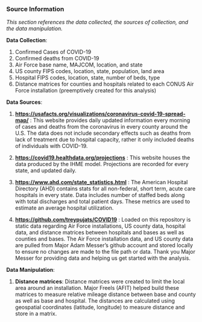 ### Source Information

*This section references the data collected, the sources of collection,
and the data manipulation.*

**Data Collection**:

1.  Confirmed Cases of COVID-19
2.  Confirmed deaths from COVID-19
3.  Air Force base name, MAJCOM, location, and state
4.  US county FIPS codes, location, state, population, land area
5.  Hospital FIPS codes, location, state, number of beds, type
6.  Distance matrices for counties and hospitals related to each CONUS
    Air Force installation (preemptively created for this analysis)

**Data Sources**:

1.  **<a href="https://usafacts.org/visualizations/coronavirus-covid-19-spread-map/" class="uri">https://usafacts.org/visualizations/coronavirus-covid-19-spread-map/</a>**
    : This website provides daily updated information every morning of
    cases and deaths from the coronavirus in every county around the
    U.S. The data does not include secondary effects such as deaths from
    lack of treatment due to hospital capacity, rather it only included
    deaths of individuals with COVID-19.

2.  **<a href="https://covid19.healthdata.org/projections" class="uri">https://covid19.healthdata.org/projections</a>**
    : This website houses the data produced by the IHME model.
    Projections are recorded for every state, and updated daily.

3.  **<a href="https://www.ahd.com/state_statistics.html" class="uri">https://www.ahd.com/state_statistics.html</a>**
    : The American Hospital Directory (AHD) contains stats for all
    non-federal, short term, acute care hospitals in every state. Data
    includes number of staffed beds along with total discharges and
    total patient days. These metrics are used to estimate an average
    hospital utilization.

4.  **<a href="https://github.com/treypujats/COVID19" class="uri">https://github.com/treypujats/COVID19</a>**
    : Loaded on this repository is static data regarding Air Force
    installations, US county data, hospital data, and distance matrices
    between hospitals and bases as well as counties and bases. The Air
    Force installation data, and US county data are pulled from Major
    Adam Messer’s github account and stored locally to ensure no changes
    are made to the file path or data. Thank you Major Messer for
    providing data and helping us get started with the analysis.

**Data Manipulation**:

1.  **Distance matrices**: Distance matrices were created to limit the
    local area around an installation. Major Freels (AFIT) helped build
    these matrices to measure relative mileage distance between base and
    county as well as base and hospital. The distances are calculated
    using geospatial coordinates (latitude, longitude) to measure
    distance and store in a matrix.
